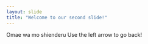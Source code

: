 ```yaml
---
layout: slide
title: "Welcome to our second slide!"
---
```

Omae wa mo shienderu
Use the left arrow to go back!
